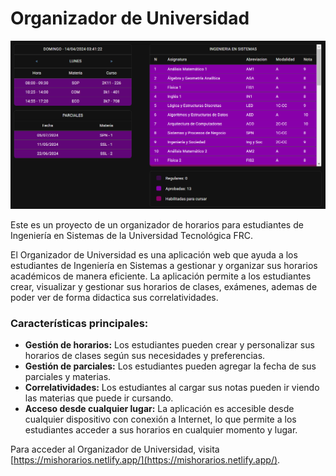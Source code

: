 # Organizador de Universidad

![Imagen de la pagina](./src/components/img/page.png)

Este es un proyecto de un organizador de horarios para estudiantes de Ingeniería en Sistemas de la Universidad Tecnológica FRC.

El Organizador de Universidad es una aplicación web que ayuda a los estudiantes de Ingeniería en Sistemas a gestionar y organizar sus horarios académicos de manera eficiente. La aplicación permite a los estudiantes crear, visualizar y gestionar sus horarios de clases, exámenes, ademas de poder ver de forma didactica sus correlatividades.

### Características principales:

- **Gestión de horarios:** Los estudiantes pueden crear y personalizar sus horarios de clases según sus necesidades y preferencias.
- **Gestión de parciales:** Los estudiantes pueden agregar la fecha de sus parciales y materias.
- **Correlatividades:** Los estudiantes al cargar sus notas pueden ir viendo las materias que puede ir cursando.
- **Acceso desde cualquier lugar:** La aplicación es accesible desde cualquier dispositivo con conexión a Internet, lo que permite a los estudiantes acceder a sus horarios en cualquier momento y lugar.

Para acceder al Organizador de Universidad, visita [https://mishorarios.netlify.app/](https://mishorarios.netlify.app/).
